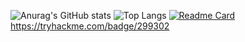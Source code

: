 ![Anurag's GitHub stats](https://github-readme-stats.vercel.app/api?username=mendako1015&show_icons=true&theme=gotham)
![Top Langs](https://github-readme-stats.vercel.app/api/top-langs/?username=mendako1015&layout=compact&theme=gotham)
[![Readme Card](https://github-readme-stats.vercel.app/api/pin/?username=mendako1015&repo=Tako-library&theme=gotham)](https://github.com/mendako1015/Tako-library)
https://tryhackme.com/badge/299302
